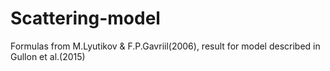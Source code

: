 # Scattering-model
Formulas from M.Lyutikov &amp; F.P.Gavriil(2006), result for model described in Gullon et al.(2015)
